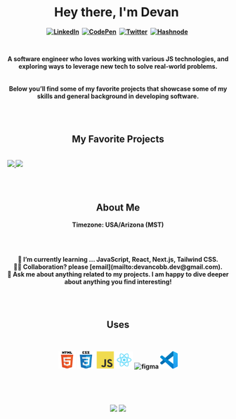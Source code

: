 <p>
  <h1 align="center"><b>Hey there, I'm Devan <img src="https://media.giphy.com/media/hvRJCLFzcasrR4ia7z/giphy.gif" alt="" width="30"></h1>
</p>

<p align="center">
<a href="https://www.linkedin.com/in/devan-cobb/"><img src="https://img.shields.io/badge/LinkedIn-2F65BC?style=for-the-badge&=linkedin&logoColor=white" alt="LinkedIn" /></a>&nbsp;
<a href="https://codepen.io/devanmcobb"><img src="https://img.shields.io/badge/Codepen-222222?style=for-the-badge&logo=codepen&logoColor=white" alt="CodePen" /></a>&nbsp;
<a href="https://twitter.com/the_devspace"><img src="https://img.shields.io/badge/Twitter-1DA1F2?style=for-the-badge&logo=twitter&logoColor=white" alt="Twitter" /></a>&nbsp;
<a href="https://cobbdevan.hashnode.dev/"><img src="https://img.shields.io/badge/Hashnode-121826?style=for-the-badge&logo=hasnode&logoColor=white" alt="Hashnode" /></a>&nbsp;
</p>
<br />


<p align="center"> A software engineer who loves working with various JS technologies, 
and exploring ways to leverage new tech to solve real-world problems. <br /> 
  <br />
  <br />
Below you’ll find some of my favorite projects that showcase some of my skills and general background in developing software.</p>
<br />
<br />

<h2 align="center">My Favorite Projects</h2>
<br />
  <a href="https://github.com/devanmcobb/rock-paper-scissors">
  <img align="" src="https://github-readme-stats.vercel.app/api/pin/?username=devanmcobb&repo=rock-paper-scissors&theme=dracula" />
</a>
<a href="https://github.com/devanmcobb/blackjack-game">
  <img align="" src="https://github-readme-stats.vercel.app/api/pin/?username=devanmcobb&repo=blackjack-game&theme=dracula" />
</a>
</p>
<br />
<br />

<h2 align="center">About Me</h2>
<p align="center">
Timezone: USA/Arizona (MST)
</p>
<br />
<br />
<p align="center">
	🌱 I’m currently learning ... JavaScript, React, Next.js, Tailwind CSS. <br />
	🤝🏽 Collaboration? please [email](mailto:devancobb.dev@gmail.com). <br />
	💬 Ask me about anything related to my projects. I am happy to dive deeper about anything you find interesting! <br />
</p>
<br />
<br />


<h2 align="center">Uses</h2>
<br />
<p align="center">
  <img src="https://raw.githubusercontent.com/devicons/devicon/master/icons/html5/html5-original-wordmark.svg" alt="html5" width="40" height="40"/> </a>
  <img src="https://raw.githubusercontent.com/devicons/devicon/master/icons/css3/css3-original-wordmark.svg" alt="css3" width="40" height="40"/> </a>
  <img src="https://raw.githubusercontent.com/devicons/devicon/master/icons/javascript/javascript-original.svg" alt="javascript" width="40" height="40"/>
  <img src="https://raw.githubusercontent.com/github/explore/80688e429a7d4ef2fca1e82350fe8e3517d3494d/topics/react/react.png" alt="react" width="40" height="40"/>
  <img src="https://www.vectorlogo.zone/logos/figma/figma-icon.svg" alt="figma" width="40" height="40"/>
  <img src="https://raw.githubusercontent.com/github/explore/80688e429a7d4ef2fca1e82350fe8e3517d3494d/topics/visual-studio-code/visual-studio-code.png" alt="Visual Studio Code" width="40px"/>
</p>
<br />
<br />
<br />

<p align="center">
<img src="https://github-readme-stats.vercel.app/api?username=devanmcobb&theme=dracula&show_icons=true" width="410"/>
<img src="https://github-readme-stats.vercel.app/api/top-langs/?username=devanmcobb&layout=compact&theme=dracula" width="400" />
</p>

